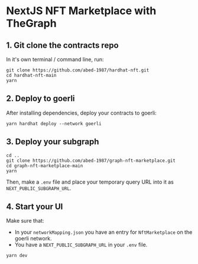 # NextJS NFT Marketplace with TheGraph

## 1. Git clone the contracts repo

In it's own terminal / command line, run: 

```
git clone https://github.com/abed-1987/hardhat-nft.git
cd hardhat-nft-main
yarn
```

## 2. Deploy to goerli 

After installing dependencies, deploy your contracts to goerli:

```
yarn hardhat deploy --network goerli
```

## 3. Deploy your subgraph

```
cd ..
git clone https://github.com/abed-1987/graph-nft-marketplace.git
cd graph-nft-marketplace-main
yarn
```


Then, make a `.env` file and place your temporary query URL into it as `NEXT_PUBLIC_SUBGRAPH_URL`.


## 4. Start your UI

Make sure that:
- In your `networkMapping.json` you have an entry for `NftMarketplace` on the goerli network. 
- You have a `NEXT_PUBLIC_SUBGRAPH_URL` in your `.env` file. 

```
yarn dev
```


